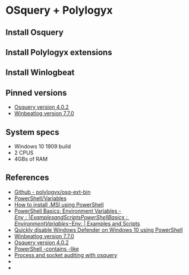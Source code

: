 # OSquery + Polylogyx



## Install Osquery

## Install Polylogyx extensions

## Install Winlogbeat

## Pinned versions
* [Osquery version 4.0.2](https://osquery.io/downloads/official/4.0.2)
* [Winbeatlog version 7.7.0](https://www.elastic.co/downloads/beats/winlogbeat)

## System specs
* Windows 10 1909 build 
* 2 CPUS
* 4GBs of RAM

## References
* [Github - polylogyx/osq-ext-bin](https://github.com/polylogyx/osq-ext-bin)
* [PowerShell/Variables](https://en.wikiversity.org/wiki/PowerShell/Variables)
* [How to install .MSI using PowerShell](https://stackoverflow.com/questions/17825622/how-to-install-msi-using-powershell)
* [PowerShell Basics: Environment Variables -$Env: | Examples and ScriptsPowerShell Basics: Environment Variables -$Env: | Examples and Scripts](https://www.computerperformance.co.uk/powershell/environmental-variables/)
* [Quickly disable Windows Defender on Windows 10 using PowerShell](https://archive.wmug.co.uk/wmug/b/pwin/posts/quickly-disable-windows-defender-on-windows-10-using-powershell)
* [Winbeatlog version 7.7.0](https://www.elastic.co/downloads/beats/winlogbeat)
* [Osquery version 4.0.2](https://osquery.io/downloads/official/4.0.2)
* [PowerShell -contains -like](https://www.itprotoday.com/powershell/powershell-contains)
* [Process and socket auditing with osquery](https://osquery.readthedocs.io/en/stable/deployment/process-auditing/#osquery-events-optimization)
* []()
* []()
